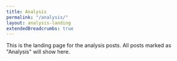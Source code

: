 ```yaml
---
title: Analysis
permalink: "/analysis/"
layout: analysis-landing
extendedBreadcrumbs: true
---
```


This is the landing page for the analysis posts. All posts marked as "Analysis" will show here.
